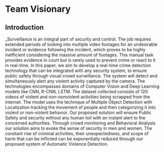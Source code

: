 # Team Visionary

## Introduction
_Surveillance is an integral part of security and control. The job requires extended periods of looking into multiple video footages for an undesirable incident or evidence following the incident, which proves to be highly inefficient considering the massive amount of footages. This manual task provides evidence in court but is rarely used to prevent crime or react to it in real-time. In this paper, we aim to develop a real-time crime detection technology that can be integrated with any security system, to ensure public safety through visual crowd surveillance. The system will detect and simultaneously alert any violent activity captured by the camera. The technologies encompasses domains of Computer Vision and Deep Learning models like CNN, R-CNN, LSTM. The dataset collected consists of 120 videos of violent and non-nonviolent activities being scrapped from the internet. The model uses the technique of Multiple Object Detection with Localization tracking the movement of people and then categorizing it into violent or non-violent behavior. Our proposed solution will ensure Public Safety and security without any human toil with an instant alert to the concerned authorities. Through crowd monitoring and Behavioral Analysis our solution aims to evoke the sense of security in men and women. The constant rise of criminal activities, their unexpectedness, and scope of harm that can be inflicted can be exponentially reduced through our proposed system of Automatic Violence Detection. 

